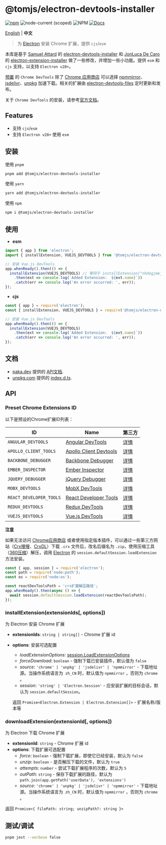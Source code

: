 # @tomjs/electron-devtools-installer

[![npm](https://img.shields.io/npm/v/@tomjs/electron-devtools-installer)](https://www.npmjs.com/package/@tomjs/electron-devtools-installer) ![node-current (scoped)](https://img.shields.io/node/v/@tomjs/electron-devtools-installer) ![NPM](https://img.shields.io/npm/l/@tomjs/electron-devtools-installer) [![Docs](https://www.paka.dev/badges/v0/cute.svg)](https://www.paka.dev/npm/@tomjs/electron-devtools-installer)

[English](./README.md) | **中文**

> 为 [Electron](https://electronjs.org/zh) 安装 Chrome 扩展，提供 `cjs`/`esm`

本库是基于 [Samuel Attard](https://github.com/MarshallOfSound) 的 [electron-devtools-installer](https://github.com/MarshallOfSound/electron-devtools-installer) 和 [JonLuca De Caro](https://github.com/jonluca) 的 [electron-extension-installer](https://github.com/JonLuca/electron-extension-installer) 做了一些修改，并增加一些小功能。提供 `esm` 和 `cjs` 支持，以支持 `Electron v28+`。

[预置](#preset-chrome-extensions-id) 的 `Chrome DevTools` 除了 [Chrome 应用商店](https://chromewebstore.google.com/) 可以选择 [npmmirror](https://npmmirror.com)、[jsdelivr](https://jsdelivr.net)、[unpkg](https://unpkg.com) 加速下载。相关的扩展由 [electron-devtools-files](https://github.com/tomjs/electron-devtools-files) 定时更新和发布。

关于 `Chrome DevTools` 的安装，请参考[官方文档](https://www.electronjs.org/zh/docs/latest/tutorial/devtools-extension)。

## Features

- 支持 `cjs`/`esm`
- 支持 `Electron v28+` 使用 `esm`

## 安装

使用 `pnpm`

```bash
pnpm add @tomjs/electron-devtools-installer
```

使用 `yarn`

```bash
yarn add @tomjs/electron-devtools-installer
```

使用 `npm`

```bash
npm i @tomjs/electron-devtools-installer
```

## 使用

- **esm**

```js
import { app } from 'electron';
import { installExtension, VUEJS_DEVTOOLS } from '@tomjs/electron-devtools-installer';

// 安装 Vue.js DevTools
app.whenReady().then(() => {
  installExtension(VUEJS_DEVTOOLS) // 等同于 installExtension("nhdogjmejiglipccpnnnanhbledajbpd")
    .then(ext => console.log(`Added Extension:  ${ext.name}`))
    .catch(err => console.log('An error occurred: ', err));
});
```

- **cjs**

```js
const { app } = require('electron');
const { installExtension, VUEJS_DEVTOOLS } = require('@tomjs/electron-devtools-installer');

// 安装 Vue.js DevTools
app.whenReady().then(() => {
  installExtension(VUEJS_DEVTOOLS)
    .then(ext => console.log(`Added Extension:  ${ext.name}`))
    .catch(err => console.log('An error occurred: ', err));
});
```

## 文档

- [paka.dev](https://paka.dev) 提供的 [API文档](https://paka.dev/npm/@tomjs/electron-devtools-installer).
- [unpkg.com](https://www.unpkg.com/) 提供的 [index.d.ts](https://www.unpkg.com/browse/@tomjs/electron-devtools-installer/dist/index.d.ts).

## API

### Preset Chrome Extensions ID

以下是预设的Chrome扩展ID列表：

| ID | Name | 第三方 |
| --- | --- | --- |
| `ANGULAR_DEVTOOLS` | [Angular DevTools](https://chromewebstore.google.com/detail/ienfalfjdbdpebioblfackkekamfmbnh) | [详情](https://www.crxsoso.com/webstore/detail/ienfalfjdbdpebioblfackkekamfmbnh) |
| `APOLLO_CLIENT_TOOLS` | [Apollo Client Devtools](https://chromewebstore.google.com/detail/jdkknkkbebbapilgoeccciglkfbmbnfm) | [详情](https://www.crxsoso.com/webstore/detail/jdkknkkbebbapilgoeccciglkfbmbnfm) |
| `BACKBONE_DEBUGGER` | [Backbone Debugger](https://chromewebstore.google.com/detail/bhljhndlimiafopmmhjlgfpnnchjjbhd) | [详情](https://www.crxsoso.com/webstore/detail/bhljhndlimiafopmmhjlgfpnnchjjbhd) |
| `EMBER_INSPECTOR` | [Ember Inspector](https://chromewebstore.google.com/detail/bmdblncegkenkacieihfhpjfppoconhi) | [详情](https://www.crxsoso.com/webstore/detail/bmdblncegkenkacieihfhpjfppoconhi) |
| `JQUERY_DEBUGGER` | [jQuery Debugger](https://chromewebstore.google.com/detail/dbhhnnnpaeobfddmlalhnehgclcmjimi) | [详情](https://www.crxsoso.com/webstore/detail/dbhhnnnpaeobfddmlalhnehgclcmjimi) |
| `MOBX_DEVTOOLS` | [MobX DevTools](https://chromewebstore.google.com/detail/pfgnfdagidkfgccljigdamigbcnndkod) | [详情](https://www.crxsoso.com/webstore/detail/pfgnfdagidkfgccljigdamigbcnndkod) |
| `REACT_DEVELOPER_TOOLS` | [React Developer Tools](https://chromewebstore.google.com/detail/fmkadmapgofadopljbjfkapdkoienihi) | [详情](https://www.crxsoso.com/webstore/detail/fmkadmapgofadopljbjfkapdkoienihi) |
| `REDUX_DEVTOOLS` | [Redux DevTools](https://chromewebstore.google.com/detail/lmhkpmbekcpmknklioeibfkpmmfibljd) | [详情](https://www.crxsoso.com/webstore/detail/lmhkpmbekcpmknklioeibfkpmmfibljd) |
| `VUEJS_DEVTOOLS` | [Vue.js DevTools](https://chromewebstore.google.com/detail/nhdogjmejiglipccpnnnanhbledajbpd) | [详情](https://www.crxsoso.com/webstore/detail/nhdogjmejiglipccpnnnanhbledajbpd) |

**注意**

如果无法访问 [Chrome应用商店](https://chromewebstore.google.com/) 或者使用指定版本插件，可以通过一些第三方网站（[Crx搜搜](https://www.crxsoso.com/)、[CrxDL](https://crxdl.com/)）下载 `.crx` 文件后，改名后缀名为 `.zip`，使用压缩工具（[360压缩](https://yasuo.360.cn/)）解压，调用 [Electron](https://www.electronjs.org/docs/latest/tutorial/devtools-extension) 的 `session.defaultSession.loadExtension` 方法安装。

```js
const { app, session } = require('electron');
const path = require('node:path');
const os = require('node:os');

const reactDevToolsPath = 'crx扩展解压路径';
app.whenReady().then(async () => {
  await session.defaultSession.loadExtension(reactDevToolsPath);
});
```

### installExtension(extensionIds[, options])

为 Electron 安装 Chrome 扩展

- **extensionIds**: `string | string[]` - Chrome 扩展 id
- **options**: 安装可选配置

  - _loadExtensionOptions_: [session.LoadExtensionOptions](https://www.electronjs.org/docs/latest/api/session#sesloadextensionpath-options)
  - _forceDownload_: `boolean` - 强制下载已安装插件，默认值为 `false`
  - _source_: `'chrome' | 'unpkg' | 'jsdelivr' | 'npmmirror'` - 下载地址源。当操作系统语言为` zh_CN` 时，默认值为 `npmmirror` ，否则为 `chrome` 。
  - _session_: `'string' | 'Electron.Session'` - 应安装扩展的目标会话，默认为 `session.defaultSession`。

  返回 `Promise<Electron.Extension | Electron.Extension[]>` - 扩展名称/版本等

### downloadExtension(extensionId[, options])

为 Electron 下载 Chrome 扩展

- **extensionId**: `string` - Chrome 扩展 id
- **options**: 下载扩展可选配置
  - _force_: `boolean` - 强制下载扩展，即使它已经安装，默认为 `false`
  - _unzip_: `boolean` - 是否解压下载的文件，默认为 `true`
  - _attempts_: `number` - 尝试下载扩展程序的次数，默认为 `5`
  - _outPath_: `string` - 保存下载扩展的路径，默认为 `path.join(app.getPath('userData'), 'extensions')`
  - _source_: `'chrome' | 'unpkg' | 'jsdelivr' | 'npmmirror'` - 下载地址源。当操作系统语言为` zh_CN` 时，默认值为 `npmmirror` ，否则为 `chrome` 。

返回 `Promise<{ filePath: string; unzipPath?: string }>`

## 测试/调试

```bash
pnpm jest --verbose false
```
